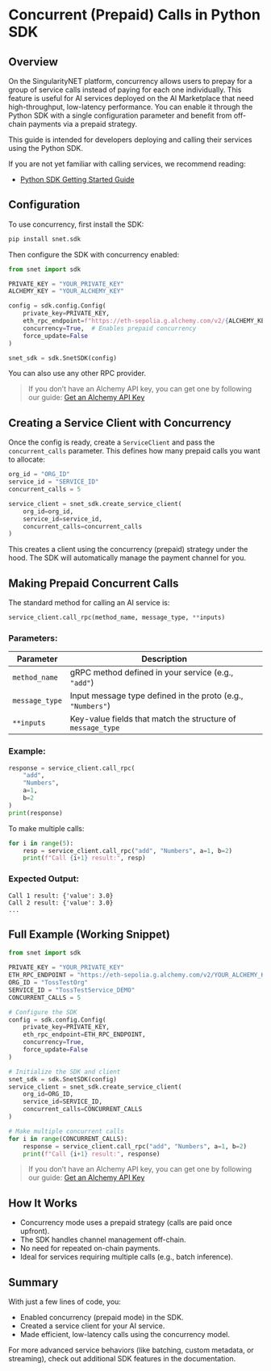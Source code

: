# Concurrent (Prepaid) Calls in Python SDK

## Overview

On the SingularityNET platform, concurrency allows users to prepay for a group of service calls instead of paying for each one individually. This feature is useful for AI services deployed on the AI Marketplace that need high-throughput, low-latency performance. You can enable it through the Python SDK with a single configuration parameter and benefit from off-chain payments via a prepaid strategy.

This guide is intended for developers deploying and calling their services using the Python SDK.

If you are not yet familiar with calling services, we recommend reading:
- [Python SDK Getting Started Guide](/docs/products/DecentralizedAIPlatform/SDK/PythonSDK/getting-started-guide/)


## Configuration

To use concurrency, first install the SDK:

```sh
pip install snet.sdk
```

Then configure the SDK with concurrency enabled:

```python
from snet import sdk

PRIVATE_KEY = "YOUR_PRIVATE_KEY"
ALCHEMY_KEY = "YOUR_ALCHEMY_KEY"

config = sdk.config.Config(
    private_key=PRIVATE_KEY,
    eth_rpc_endpoint=f"https://eth-sepolia.g.alchemy.com/v2/{ALCHEMY_KEY}",
    concurrency=True,  # Enables prepaid concurrency
    force_update=False
)

snet_sdk = sdk.SnetSDK(config)
```

You can also use any other RPC provider.
> If you don’t have an Alchemy API key, you can get one by following our guide: [Get an Alchemy API Key](/docs/products/DecentralizedAIPlatform/Daemon/alchemy-api/)

## Creating a Service Client with Concurrency

Once the config is ready, create a `ServiceClient` and pass the `concurrent_calls` parameter. This defines how many prepaid calls you want to allocate:

```python
org_id = "ORG_ID"
service_id = "SERVICE_ID"
concurrent_calls = 5

service_client = snet_sdk.create_service_client(
    org_id=org_id,
    service_id=service_id,
    concurrent_calls=concurrent_calls
)
```

This creates a client using the concurrency (prepaid) strategy under the hood. The SDK will automatically manage the payment channel for you.

## Making Prepaid Concurrent Calls

The standard method for calling an AI service is:

```python
service_client.call_rpc(method_name, message_type, **inputs)
```

### Parameters:

| Parameter     | Description                                                  |
|--------------|--------------------------------------------------------------|
| `method_name`| gRPC method defined in your service (e.g., `"add"`)          |
| `message_type`| Input message type defined in the proto (e.g., `"Numbers"`) |
| `**inputs`   | Key-value fields that match the structure of `message_type`  |

### Example:

```python
response = service_client.call_rpc(
    "add",
    "Numbers",
    a=1,
    b=2
)
print(response)
```

To make multiple calls:

```python
for i in range(5):
    resp = service_client.call_rpc("add", "Numbers", a=1, b=2)
    print(f"Call {i+1} result:", resp)
```

### Expected Output:

```
Call 1 result: {'value': 3.0}
Call 2 result: {'value': 3.0}
...
```

## Full Example (Working Snippet)

```python
from snet import sdk

PRIVATE_KEY = "YOUR_PRIVATE_KEY"
ETH_RPC_ENDPOINT = "https://eth-sepolia.g.alchemy.com/v2/YOUR_ALCHEMY_KEY"
ORG_ID = "TossTestOrg"
SERVICE_ID = "TossTestService_DEMO"
CONCURRENT_CALLS = 5

# Configure the SDK
config = sdk.config.Config(
    private_key=PRIVATE_KEY,
    eth_rpc_endpoint=ETH_RPC_ENDPOINT,
    concurrency=True,
    force_update=False
)

# Initialize the SDK and client
snet_sdk = sdk.SnetSDK(config)
service_client = snet_sdk.create_service_client(
    org_id=ORG_ID,
    service_id=SERVICE_ID,
    concurrent_calls=CONCURRENT_CALLS
)

# Make multiple concurrent calls
for i in range(CONCURRENT_CALLS):
    response = service_client.call_rpc("add", "Numbers", a=1, b=2)
    print(f"Call {i+1} result:", response)
```
> If you don’t have an Alchemy API key, you can get one by following our guide: [Get an Alchemy API Key](/docs/products/DecentralizedAIPlatform/Daemon/alchemy-api/)
## How It Works

- Concurrency mode uses a prepaid strategy (calls are paid once upfront).
- The SDK handles channel management off-chain.
- No need for repeated on-chain payments.
- Ideal for services requiring multiple calls (e.g., batch inference).

## Summary

With just a few lines of code, you:

- Enabled concurrency (prepaid mode) in the SDK.
- Created a service client for your AI service.
- Made efficient, low-latency calls using the concurrency model.

For more advanced service behaviors (like batching, custom metadata, or streaming), check out additional SDK features in the documentation.

